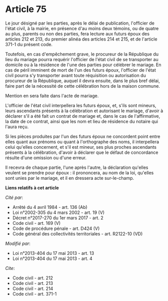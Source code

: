 # Article 75

Le jour désigné par les parties, après le délai de publication, l'officier de l'état civil, à la mairie, en présence d'au
moins deux témoins, ou de quatre au plus, parents ou non des parties, fera lecture aux futurs époux des articles 212 et 213,
du premier alinéa des articles 214 et 215, et de l'article 371-1 du présent code. 

Toutefois, en cas d'empêchement grave, le procureur de la République du lieu du mariage pourra requérir l'officier de l'état
civil de se transporter au domicile ou à la résidence de l'une des parties pour célébrer le mariage. En cas de péril imminent
de mort de l'un des futurs époux, l'officier de l'état civil pourra s'y transporter avant toute réquisition ou autorisation
du procureur de la République, auquel il devra ensuite, dans le plus bref délai, faire part de la nécessité de cette
célébration hors de la maison commune. 

Mention en sera faite dans l'acte de mariage. 

L'officier de l'état civil interpellera les futurs époux, et, s'ils sont mineurs, leurs ascendants présents à la célébration
et autorisant le mariage, d'avoir à déclarer s'il a été fait un contrat de mariage et, dans le cas de l'affirmative, la date
de ce contrat, ainsi que les nom et lieu de résidence du notaire qui l'aura reçu. 

Si les pièces produites par l'un des futurs époux ne concordent point entre elles quant aux prénoms ou quant à l'orthographe
des noms, il interpellera celui qu'elles concernent, et s'il est mineur, ses plus proches ascendants présents à la
célébration, d'avoir à déclarer que le défaut de concordance résulte d'une omission ou d'une erreur. 

Il recevra de chaque partie, l'une après l'autre, la déclaration qu'elles veulent se prendre pour époux : il prononcera, au
nom de la loi, qu'elles sont unies par le mariage, et il en dressera acte sur-le-champ.

**Liens relatifs à cet article**

_Cité par_:

  - Arrêté du 4 avril 1984 - art. 136 (Ab)
  - Loi n°2002-305 du 4 mars 2002 - art. 19 (V)
  - Décret n°2017-270 du 1er mars 2017 - art. 2
  - Code civil - art. 169 (V)
  - Code de procédure pénale - art. D424 (V)
  - Code général des collectivités territoriales - art. R2122-10 (VD)

_Modifié par_:

  - Loi n°2013-404 du 17 mai 2013 - art. 13
  - Loi n°2013-404 du 17 mai 2013 - art. 4

_Cite_:

  - Code civil - art. 212
  - Code civil - art. 213
  - Code civil - art. 214
  - Code civil - art. 371-1
